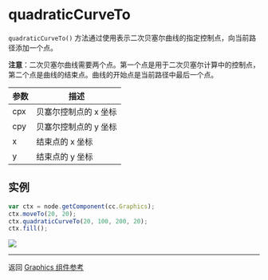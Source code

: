 # quadraticCurveTo

`quadraticCurveTo()` 方法通过使用表示二次贝塞尔曲线的指定控制点，向当前路径添加一个点。

**注意**：二次贝塞尔曲线需要两个点。第一个点是用于二次贝塞尔计算中的控制点，第二个点是曲线的结束点。曲线的开始点是当前路径中最后一个点。

| 参数 |   描述
| -------------- | ----------- |
| cpx | 贝塞尔控制点的 x 坐标
| cpy | 贝塞尔控制点的 y 坐标
| x | 结束点的 x 坐标
| y | 结束点的 y 坐标

## 实例

```javascript
var ctx = node.getComponent(cc.Graphics);
ctx.moveTo(20, 20);
ctx.quadraticCurveTo(20, 100, 200, 20);
ctx.fill();
```

<a href="graphics/quadraticCurveTo.png"><img src="graphics/quadraticCurveTo.png"></a>

<hr>

返回 [Graphics 组件参考](../../components/graphics.md)
